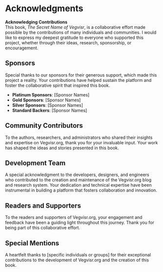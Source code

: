 # Acknowledgments

**Acknowledging Contributions**  
This book, _The Secret Name of Vegvisr_, is a collaborative effort made possible by the contributions of many individuals and communities. I would like to express my deepest gratitude to everyone who supported this project, whether through their ideas, research, sponsorship, or encouragement.

## Sponsors

Special thanks to our sponsors for their generous support, which made this project a reality. Your contributions have helped sustain the platform and foster the collaborative spirit that inspired this book.

- **Platinum Sponsors**: [Sponsor Names]
- **Gold Sponsors**: [Sponsor Names]
- **Silver Sponsors**: [Sponsor Names]
- **Standard Backers**: [Sponsor Names]

## Community Contributors

To the authors, researchers, and administrators who shared their insights and expertise on Vegvisr.org, thank you for your invaluable input. Your work has shaped the ideas and stories presented in this book.

## Development Team

A special acknowledgment to the developers, designers, and engineers who contributed to the creation and maintenance of the Vegvisr.org blog and research system. Your dedication and technical expertise have been instrumental in building a platform that fosters collaboration and innovation.

## Readers and Supporters

To the readers and supporters of Vegvisr.org, your engagement and feedback have been a guiding light throughout this journey. Thank you for being part of this collaborative effort.

## Special Mentions

A heartfelt thanks to [specific individuals or groups] for their exceptional contributions to the development of Vegvisr.org and the creation of this book.
